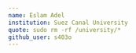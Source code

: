 ```yaml
---
name: Eslam Adel
institution: Suez Canal University
quote: sudo rm -rf /university/*
github_user: s403o
---
```

